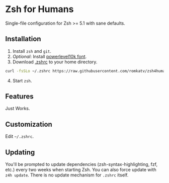 # Zsh for Humans

Single-file configuration for Zsh >= 5.1 with sane defaults.

## Installation

1. Install `zsh` and `git`.
2. *Optional*: Install [powerlevel10k font](
  https://github.com/romkatv/powerlevel10k/blob/master/README.md#meslo-nerd-font-patched-for-powerlevel10k).
3. Download [.zshrc](https://raw.githubusercontent.com/romkatv/zsh4humans/master/.zshrc) to your
   home directory.
```zsh
curl -fsSLo ~/.zshrc https://raw.githubusercontent.com/romkatv/zsh4humans/master/.zshrc
```
4. Start `zsh`.

## Features

Just Works.

## Customization

Edit `~/.zshrc`.

## Updating

You'll be prompted to update dependencies (zsh-syntax-highlighting, fzf, etc.) every two weeks when
starting Zsh. You can also force update with `z4h update`. There is no update mechanism for `.zshrc`
itself.
